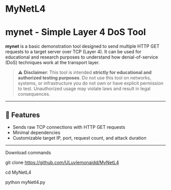# MyNetL4
# mynet - Simple Layer 4 DoS Tool

**mynet** is a basic demonstration tool designed to send multiple HTTP GET requests to a target server over TCP (Layer 4). It can be used for educational and research purposes to understand how denial-of-service (DoS) techniques work at the transport layer.

> ⚠️ **Disclaimer**: This tool is intended **strictly for educational and authorized testing purposes**. Do not use this tool on networks, systems, or infrastructure you do not own or have explicit permission to test. Unauthorized usage may violate laws and result in legal consequences.

---

## 🔧 Features

- Sends raw TCP connections with HTTP GET requests
- Minimal dependencies
- Customizable target IP, port, request count, and attack duration 

---

Download commands 

git clone https://github.com/ULuvlemonaidd/MyNetL4

cd MyNetL4

python myNetl4.py
